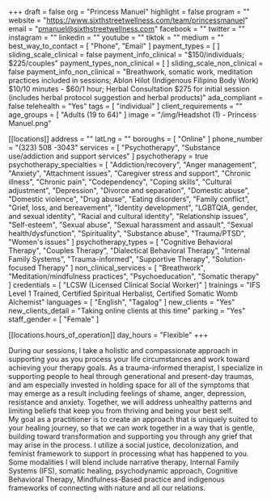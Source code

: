 +++
draft = false
org = "Princess Manuel"
highlight = false
program = ""
website = "https://www.sixthstreetwellness.com/team/princessmanuel"
email = "pmanuel@sixthstreetwellness.com"
facebook = ""
twitter = ""
instagram = ""
linkedin = ""
youtube = ""
tiktok = ""
medium = ""
best_way_to_contact = [ "Phone", "Email" ]
payment_types = [ ]
sliding_scale_clinical = false
payment_info_clinical = "$150/individuals; $225/couples"
payment_types_non_clinical = [ ]
sliding_scale_non_clinical = false
payment_info_non_clinical = "Breathwork, somatic work, meditation practices included in sessions; Ablon Hilot (Indigenous Filipino Body Work) $10/10 minutes - $60/1 hour; Herbal Consultation $275 for initial session (includes herbal protocol suggestion and herbal products)"
ada_compliant = false
telehealth = "Yes"
tags = [ "individual" ]
client_requirements = ""
age_groups = [ "Adults (19 to 64)" ]
image = "/img/Headshot (1) - Princess Manuel.png"

[[locations]]
address = ""
latLng = ""
boroughs = [ "Online" ]
phone_number = "(323) 508 -3043"
services = [
  "Psychotherapy",
  "Substance use/addiction and support services"
]
psychotherapy = true
psychotherapy_specialties = [
  "Addiction/recovery",
  "Anger management",
  "Anxiety",
  "Attachment issues",
  "Caregiver stress and support",
  "Chronic illness",
  "Chronic pain",
  "Codependency",
  "Coping skills",
  "Cultural adjustment",
  "Depression",
  "Divorce and separation",
  "Domestic abuse",
  "Domestic violence",
  "Drug abuse",
  "Eating disorders",
  "Family conflict",
  "Grief, loss, and bereavement",
  "Identity development",
  "LGBTQIA, gender, and sexual identity",
  "Racial and cultural identity",
  "Relationship issues",
  "Self-esteem",
  "Sexual abuse",
  "Sexual harassment and assault",
  "Sexual health/dysfunction",
  "Spirituality",
  "Substance abuse",
  "Trauma/PTSD",
  "Women's issues"
]
psychotherapy_types = [
  "Cognitive Behavioral Therapy",
  "Couples Therapy",
  "Dialectical Behavioral Therapy",
  "Internal Family Systems",
  "Trauma-informed",
  "Supportive Therapy",
  "Solution-focused Therapy"
]
non_clinical_services = [
  "Breathwork",
  "Meditation/mindfulness practices",
  "Psychoeducation",
  "Somatic therapy"
]
credentials = [ "LCSW (Licensed Clinical Social Worker)" ]
trainings = "IFS Level 1 Trained, Certified Spiritual Herbalist, Certified Somatic Womb Alchemist"
languages = [ "English", "Tagalog" ]
new_clients = "Yes"
new_clients_detail = "Taking online clients at this time"
parking = "Yes"
staff_gender = [ "Female" ]

  [[locations.hours_of_operation]]
  day_hours = "Flexible"
+++

During our sessions, I take a holistic and compassionate approach in  supporting you as you process your life circumstances and work toward  achieving your therapy goals. As a trauma-informed therapist, I  specialize in supporting people to heal through generational and  present-day traumas, and am especially invested in holding space for all  of the symptoms that may emerge as a result including feelings of  shame, anger, depression, resistance and anxiety. Together, we will  address unhealthy patterns and limiting beliefs that keep you from  thriving and being your best self. <br>
My  goal as a practitioner is to create an approach that is uniquely suited  to your healing journey, so that we can work together in a way that is  gentle, building toward transformation and supporting you through any  grief that may arise in the process. I utilize a social justice,  decolonization, and feminist framework to support in processing what has  happened to you.  Some modalities I will blend include narrative  therapy, Internal Family Systems (IFS), somatic healing, psychodynamic  approach, Cognitive Behavioral Therapy, Mindfulness-Based practice and  indigenous frameworks of connecting with nature and all our relations. <br>
